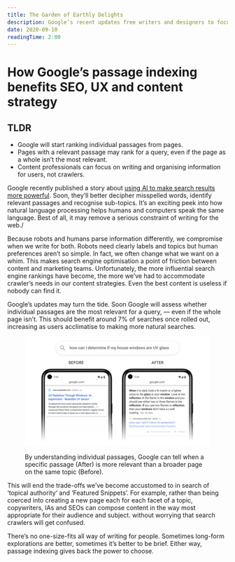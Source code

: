 ```yaml
---
title: The Garden of Earthly Delights
description: Google’s recent updates free writers and designers to focus on users instead of bots.
date: 2020-09-10
readingTime: 2:00
---
```


# How Google’s passage indexing benefits SEO, UX and content strategy

## TLDR

* Google will start ranking individual passages from pages.
* Pages with a relevant passage may rank for a query, even if the page as a whole isn’t the most relevant.
* Content professionals can focus on writing and organising information for users, not crawlers.

Google recently published a story about [using AI to make search results more powerful](https://blog.google/products/search/search-on/).
Soon, they’ll better decipher misspelled words,
identify relevant passages and recognise sub-topics.
It’s an exciting peek into how natural language processing helps humans and computers speak the same language.
Best of all,
it may remove a serious constraint of writing for the web./

Because robots and humans parse information differently,
we compromise when we write for both.
Robots need clearly labels and topics
but human preferences aren’t so simple.
In fact, we often change what we want on a whim.
This makes search engine optimisation a point of friction between content and marketing teams.
Unfortunately,
the more influential search engine rankings have become,
the more we’ve had to accommodate crawler’s needs in our content strategies.
Even the best content is useless if nobody can find it.

Google’s updates may turn the tide.
Soon Google will assess whether individual passages are the most relevant for a query,
— even if the whole page isn’t.
This should benefit around 7% of searches once rolled out,
increasing as users acclimatise to making more natural searches.

<figure>
  <img src="../assets/google-passage-indexing.png" alt="Search result mock-up comparing a result for a whole page with the more information-rich one for a specific passage.">
  <figcaption>
    <p>By understanding individual passages, Google can tell when a specific passage (After) is more relevant than a broader page on the same topic (Before).</p>
  </figcaption>
</figure>

This will end the trade-offs we’ve become accustomed to
in search of ‘topical authority‘ and ‘Featured Snippets’.
For example, rather than being coerced into creating a new page each for each facet of a topic,
copywriters, IAs and SEOs can compose content in the way most appropriate for their audience and subject.
without worrying that search crawlers will get confused.

There’s no one-size-fits all way of writing for people.
Sometimes long-form explorations are better,
sometimes it’s better to be brief.
Either way, passage indexing gives back the power to choose.
